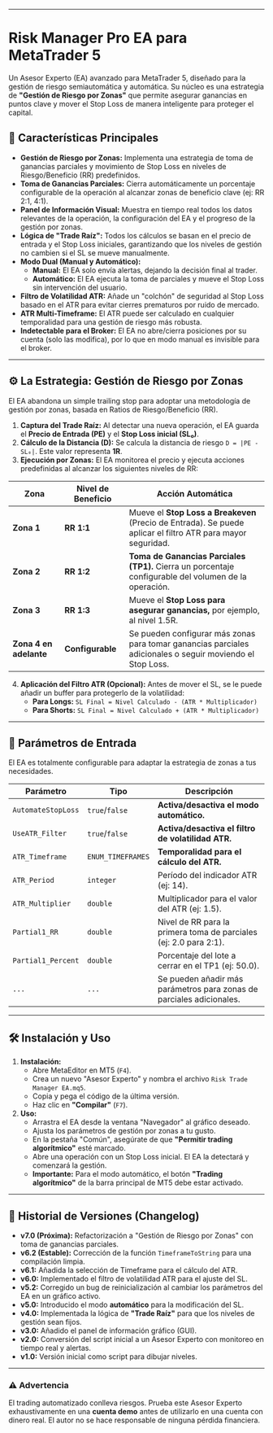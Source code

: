 -----

# Risk Manager Pro EA para MetaTrader 5

Un Asesor Experto (EA) avanzado para MetaTrader 5, diseñado para la gestión de riesgo semiautomática y automática. Su núcleo es una estrategia de **"Gestión de Riesgo por Zonas"** que permite asegurar ganancias en puntos clave y mover el Stop Loss de manera inteligente para proteger el capital.

## 🚀 Características Principales

  * **Gestión de Riesgo por Zonas:** Implementa una estrategia de toma de ganancias parciales y movimiento de Stop Loss en niveles de Riesgo/Beneficio (RR) predefinidos.
  * **Toma de Ganancias Parciales:** Cierra automáticamente un porcentaje configurable de la operación al alcanzar zonas de beneficio clave (ej: RR 2:1, 4:1).
  * **Panel de Información Visual:** Muestra en tiempo real todos los datos relevantes de la operación, la configuración del EA y el progreso de la gestión por zonas.
  * **Lógica de "Trade Raíz":** Todos los cálculos se basan en el precio de entrada y el Stop Loss iniciales, garantizando que los niveles de gestión no cambien si el SL se mueve manualmente.
  * **Modo Dual (Manual y Automático):**
      * **Manual:** El EA solo envía alertas, dejando la decisión final al trader.
      * **Automático:** El EA ejecuta la toma de parciales y mueve el Stop Loss sin intervención del usuario.
  * **Filtro de Volatilidad ATR:** Añade un "colchón" de seguridad al Stop Loss basado en el ATR para evitar cierres prematuros por ruido de mercado.
  * **ATR Multi-Timeframe:** El ATR puede ser calculado en cualquier temporalidad para una gestión de riesgo más robusta.
  * **Indetectable para el Broker:** El EA no abre/cierra posiciones por su cuenta (solo las modifica), por lo que en modo manual es invisible para el broker.

-----

## ⚙️ La Estrategia: Gestión de Riesgo por Zonas

El EA abandona un simple trailing stop para adoptar una metodología de gestión por zonas, basada en Ratios de Riesgo/Beneficio (RR).

1.  **Captura del Trade Raíz:** Al detectar una nueva operación, el EA guarda el **Precio de Entrada (PE)** y el **Stop Loss inicial (SL₀)**.
2.  **Cálculo de la Distancia (D):** Se calcula la distancia de riesgo `D = |PE - SL₀|`. Este valor representa **1R**.
3.  **Ejecución por Zonas:** El EA monitorea el precio y ejecuta acciones predefinidas al alcanzar los siguientes niveles de RR:

| Zona            | Nivel de Beneficio | Acción Automática                                                                                                |
| --------------- | ------------------ | ---------------------------------------------------------------------------------------------------------------- |
| **Zona 1** | **RR 1:1** | Mueve el **Stop Loss a Breakeven** (Precio de Entrada). Se puede aplicar el filtro ATR para mayor seguridad.         |
| **Zona 2** | **RR 1:2** | **Toma de Ganancias Parciales (TP1).** Cierra un porcentaje configurable del volumen de la operación.                  |
| **Zona 3** | **RR 1:3** | Mueve el **Stop Loss para asegurar ganancias,** por ejemplo, al nivel 1.5R.                                        |
| **Zona 4 en adelante** | **Configurable** | Se pueden configurar más zonas para tomar ganancias parciales adicionales o seguir moviendo el Stop Loss. |

4.  **Aplicación del Filtro ATR (Opcional):** Antes de mover el SL, se le puede añadir un buffer para protegerlo de la volatilidad:
      * **Para Longs:** `SL Final = Nivel Calculado - (ATR * Multiplicador)`
      * **Para Shorts:** `SL Final = Nivel Calculado + (ATR * Multiplicador)`

-----

## 🔧 Parámetros de Entrada

El EA es totalmente configurable para adaptar la estrategia de zonas a tus necesidades.

| Parámetro          | Tipo                | Descripción                                                                               |
| ------------------ | ------------------- | ----------------------------------------------------------------------------------------- |
| `AutomateStopLoss` | `true`/`false`      | **Activa/desactiva el modo automático.** |
| `UseATR_Filter`    | `true`/`false`      | **Activa/desactiva el filtro de volatilidad ATR.** |
| `ATR_Timeframe`    | `ENUM_TIMEFRAMES`   | **Temporalidad para el cálculo del ATR.** |
| `ATR_Period`       | `integer`           | Período del indicador ATR (ej: 14).                                                       |
| `ATR_Multiplier`   | `double`            | Multiplicador para el valor del ATR (ej: 1.5).                                            |
| `Partial1_RR`      | `double`            | Nivel de RR para la primera toma de parciales (ej: 2.0 para 2:1).                           |
| `Partial1_Percent` | `double`            | Porcentaje del lote a cerrar en el TP1 (ej: 50.0).                                        |
| `...`              | `...`               | Se pueden añadir más parámetros para zonas de parciales adicionales.                        |

-----

## 🛠️ Instalación y Uso

1.  **Instalación:**
      * Abre MetaEditor en MT5 (`F4`).
      * Crea un nuevo "Asesor Experto" y nombra el archivo `Risk Trade Manager EA.mq5`.
      * Copia y pega el código de la última versión.
      * Haz clic en **"Compilar"** (`F7`).
2.  **Uso:**
      * Arrastra el EA desde la ventana "Navegador" al gráfico deseado.
      * Ajusta los parámetros de gestión por zonas a tu gusto.
      * En la pestaña "Común", asegúrate de que **"Permitir trading algorítmico"** esté marcado.
      * Abre una operación con un Stop Loss inicial. El EA la detectará y comenzará la gestión.
      * **Importante:** Para el modo automático, el botón **"Trading algorítmico"** de la barra principal de MT5 debe estar activado.

-----

## 📜 Historial de Versiones (Changelog)

  * **v7.0 (Próxima):** Refactorización a "Gestión de Riesgo por Zonas" con toma de ganancias parciales.
  * **v6.2 (Estable):** Corrección de la función `TimeframeToString` para una compilación limpia.
  * **v6.1:** Añadida la selección de Timeframe para el cálculo del ATR.
  * **v6.0:** Implementado el filtro de volatilidad ATR para el ajuste del SL.
  * **v5.2:** Corregido un bug de reinicialización al cambiar los parámetros del EA en un gráfico activo.
  * **v5.0:** Introducido el modo **automático** para la modificación del SL.
  * **v4.0:** Implementada la lógica de **"Trade Raíz"** para que los niveles de gestión sean fijos.
  * **v3.0:** Añadido el panel de información gráfico (GUI).
  * **v2.0:** Conversión del script inicial a un Asesor Experto con monitoreo en tiempo real y alertas.
  * **v1.0:** Versión inicial como script para dibujar niveles.

-----

### ⚠️ **Advertencia**

El trading automatizado conlleva riesgos. Prueba este Asesor Experto exhaustivamente en una **cuenta demo** antes de utilizarlo en una cuenta con dinero real. El autor no se hace responsable de ninguna pérdida financiera.
